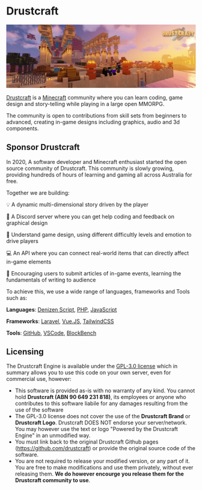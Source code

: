 # Drustcraft

![Drustcraft Banner](/img/vareal.jpg)

[Drustcraft](https://www.drustcraft.com.au) is a [Minecraft](https://www.minecraft.net) community where you can learn coding, game design and story-telling while playing in a large open MMORPG.

The community is open to contributions from skill sets from beginners to advanced, creating in-game designs including graphics, audio and 3d components.

## Sponsor Drustcraft

In 2020, A software developer and Minecraft enthusiast started the open source community of Drustcraft. This community is slowly growing, providing hundreds of hours of learning and gaming all across Australia for free.

Together we are building:

:bulb: A dynamic multi-dimensional story driven by the player

:speech_balloon: A Discord server where you can get help coding and feedback on graphical design

:book: Understand game design, using different difficultly levels and emotion to drive players

:computer: An API where you can connect real-world items that can directly affect in-game elements

:newspaper: Encouraging users to submit articles of in-game events, learning the fundamentals of writing to audience

To achieve this, we use a wide range of languages, frameworks and Tools such as:

**Languages**: [Denizen Script](http://denizenscript.com), [PHP](https://www.php.net), [JavaScript](https://en.wikipedia.org/wiki/JavaScript)

**Frameworks**: [Laravel](https://laravel.com), [Vue.JS](https://vuejs.org), [TailwindCSS](https://tailwindcss.com)

**Tools**: [GitHub](https://github.com), [VSCode](https://code.visualstudio.com), [BlockBench](https://www.blockbench.net)

## Licensing

The Drustcraft Engine is available under the [GPL-3.0 license](https://github.com/Drustcraft/Drustcraft-Engine/blob/dev/LICENSE) which in summary allows you to use this code on your own server, even for commercial use, however:

- This software is provided as-is with no warranty of any kind. You cannot hold **Drustcraft (ABN 90 649 231 818)**, its employees or anyone who contributes to this software liabile for any damages resulting from the use of the software
- The GPL-3.0 license does not cover the use of the **Drustcraft Brand** or **Drustcraft Logo**. Drustcraft DOES NOT endorse your server/network. You may however use the text or logo "Powered by the Drustcraft Engine" in an unmodified way.
- You must link back to the original Drustcraft Github pages (https://github.com/drustcraft) or provide the original source code of the software.
- You are not required to release your modified version, or any part of it. You are free to make modifications and use them privately, without ever releasing them. **We do however encourge you release them for the Drustcraft community to use**.
